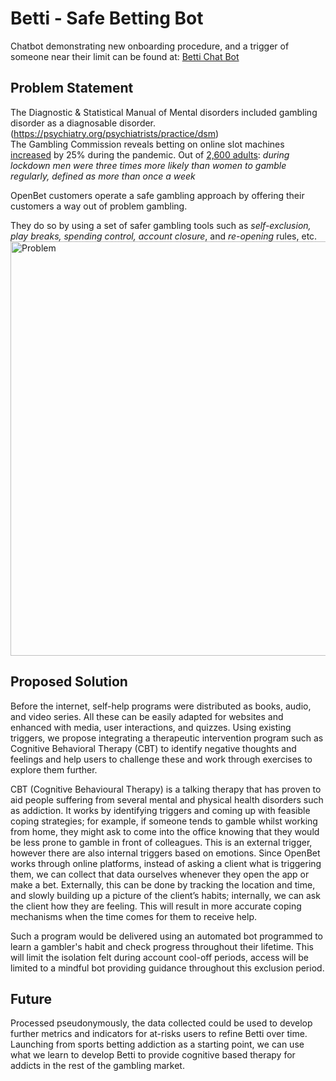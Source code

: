 # Betti - Safe Betting Bot

Chatbot demonstrating new onboarding procedure, and a trigger of someone near their limit can be found at:
[Betti Chat Bot](https://vvaneli.github.io/betti/assets/bot.html)

## Problem Statement

The Diagnostic & Statistical Manual of Mental disorders included gambling disorder as a diagnosable disorder. (https://psychiatry.org/psychiatrists/practice/dsm)  
The Gambling Commission reveals betting on online slot machines [increased](https://www.huffingtonpost.co.uk/entry/lockdown-gambling-coronavirus-britain_uk_5f086fd3c5b63a72c340afcc) by 25% during the pandemic. Out of [2,600 adults](https://www.sciencedaily.com/releases/2021/05/210517083636.htm): *during lockdown men were three times more likely than women to gamble regularly, defined as more than once a week* 

OpenBet customers operate a safe gambling approach by offering their customers a way out of problem gambling.

They do so by using a set of safer gambling tools such as *self-exclusion, play breaks, spending control, account closure*, and *re-opening* rules, etc.  
<img width="663" alt="Problem" src="https://user-images.githubusercontent.com/16685932/173228097-93a67b12-3ad9-4a64-b532-44e2df8b19f2.png">


## Proposed Solution

Before the internet, self-help programs were distributed as books, audio, and video series. All these can be easily adapted for websites and enhanced with media, user interactions, and quizzes. Using existing triggers, we propose integrating a therapeutic intervention program such as Cognitive Behavioral Therapy (CBT) to identify negative thoughts and feelings and help users to challenge these and work through exercises to explore them further.

CBT (Cognitive Behavioural Therapy) is a talking therapy that has proven to aid people suffering from several mental and physical health disorders such as addiction. It works by identifying triggers and coming up with feasible coping strategies; for example, if someone tends to gamble whilst working from home, they might ask to come into the office knowing that they would be less prone to gamble in front of colleagues. This is an external trigger, however there are also internal triggers based on emotions. Since OpenBet works through online platforms, instead of asking a client what is triggering them, we can collect that data ourselves whenever they open the app or make a bet. Externally, this can be done by tracking the location and time, and slowly building up a picture of the client’s habits; internally, we can ask the client how they are feeling. This will result in more accurate coping mechanisms when the time comes for them to receive help.

Such a program would be delivered using an automated bot programmed to learn a gambler's habit and check progress throughout their lifetime. This will limit the isolation felt during account cool-off periods, access will be limited to a mindful bot providing guidance throughout this exclusion period.

## Future

Processed pseudonymously, the data collected could be used to develop further metrics and indicators for at-risks users to refine Betti over time. Launching from sports betting addiction as a starting point, we can use what we learn to develop Betti to provide cognitive based therapy for addicts in the rest of the gambling market. 

